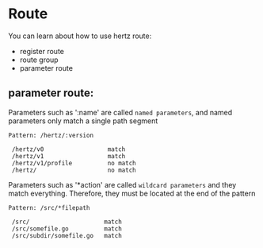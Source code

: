 # Route
You can learn about how to use hertz route:
* register route
* route group
* parameter route

## parameter route:  
Parameters such as ':name' are called `named parameters`, and named parameters only match a single path segment
```shell
Pattern: /hertz/:version

 /hertz/v0                  match
 /hertz/v1                  match
 /hertz/v1/profile          no match
 /hertz/                    no match
```
Parameters such as '*action' are called `wildcard parameters` and they match everything. Therefore, they must be located at the end of the pattern
```shell
Pattern: /src/*filepath

 /src/                     match
 /src/somefile.go          match
 /src/subdir/somefile.go   match
```